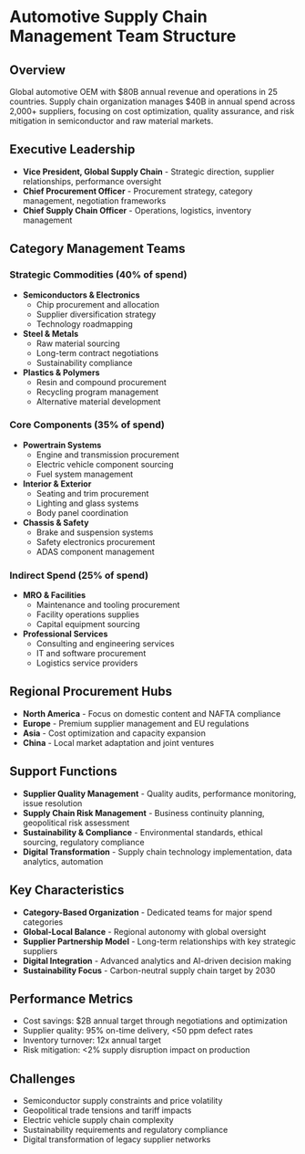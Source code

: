 # Automotive Supply Chain Management Team Structure

## Overview
Global automotive OEM with $80B annual revenue and operations in 25 countries. Supply chain organization manages $40B in annual spend across 2,000+ suppliers, focusing on cost optimization, quality assurance, and risk mitigation in semiconductor and raw material markets.

## Executive Leadership
- **Vice President, Global Supply Chain** - Strategic direction, supplier relationships, performance oversight
- **Chief Procurement Officer** - Procurement strategy, category management, negotiation frameworks
- **Chief Supply Chain Officer** - Operations, logistics, inventory management

## Category Management Teams

### Strategic Commodities (40% of spend)
- **Semiconductors & Electronics**
  - Chip procurement and allocation
  - Supplier diversification strategy
  - Technology roadmapping
- **Steel & Metals**
  - Raw material sourcing
  - Long-term contract negotiations
  - Sustainability compliance
- **Plastics & Polymers**
  - Resin and compound procurement
  - Recycling program management
  - Alternative material development

### Core Components (35% of spend)
- **Powertrain Systems**
  - Engine and transmission procurement
  - Electric vehicle component sourcing
  - Fuel system management
- **Interior & Exterior**
  - Seating and trim procurement
  - Lighting and glass systems
  - Body panel coordination
- **Chassis & Safety**
  - Brake and suspension systems
  - Safety electronics procurement
  - ADAS component management

### Indirect Spend (25% of spend)
- **MRO & Facilities**
  - Maintenance and tooling procurement
  - Facility operations supplies
  - Capital equipment sourcing
- **Professional Services**
  - Consulting and engineering services
  - IT and software procurement
  - Logistics service providers

## Regional Procurement Hubs
- **North America** - Focus on domestic content and NAFTA compliance
- **Europe** - Premium supplier management and EU regulations
- **Asia** - Cost optimization and capacity expansion
- **China** - Local market adaptation and joint ventures

## Support Functions
- **Supplier Quality Management** - Quality audits, performance monitoring, issue resolution
- **Supply Chain Risk Management** - Business continuity planning, geopolitical risk assessment
- **Sustainability & Compliance** - Environmental standards, ethical sourcing, regulatory compliance
- **Digital Transformation** - Supply chain technology implementation, data analytics, automation

## Key Characteristics
- **Category-Based Organization** - Dedicated teams for major spend categories
- **Global-Local Balance** - Regional autonomy with global oversight
- **Supplier Partnership Model** - Long-term relationships with key strategic suppliers
- **Digital Integration** - Advanced analytics and AI-driven decision making
- **Sustainability Focus** - Carbon-neutral supply chain target by 2030

## Performance Metrics
- Cost savings: $2B annual target through negotiations and optimization
- Supplier quality: 95% on-time delivery, <50 ppm defect rates
- Inventory turnover: 12x annual target
- Risk mitigation: <2% supply disruption impact on production

## Challenges
- Semiconductor supply constraints and price volatility
- Geopolitical trade tensions and tariff impacts
- Electric vehicle supply chain complexity
- Sustainability requirements and regulatory compliance
- Digital transformation of legacy supplier networks